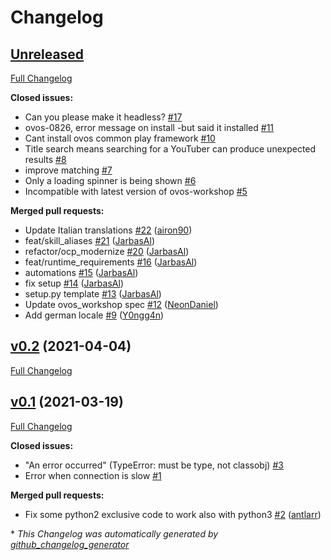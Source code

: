 # Changelog

## [Unreleased](https://github.com/OpenVoiceOS/skill-ovos-youtube/tree/HEAD)

[Full Changelog](https://github.com/OpenVoiceOS/skill-ovos-youtube/compare/v0.2...HEAD)

**Closed issues:**

- Can you please make it headless? [\#17](https://github.com/OpenVoiceOS/skill-ovos-youtube/issues/17)
- ovos-0826, error message on install -but said it installed [\#11](https://github.com/OpenVoiceOS/skill-ovos-youtube/issues/11)
- Cant install ovos common play framework [\#10](https://github.com/OpenVoiceOS/skill-ovos-youtube/issues/10)
- Title search means searching for a YouTuber can produce unexpected results [\#8](https://github.com/OpenVoiceOS/skill-ovos-youtube/issues/8)
- improve matching [\#7](https://github.com/OpenVoiceOS/skill-ovos-youtube/issues/7)
- Only a loading spinner is being shown [\#6](https://github.com/OpenVoiceOS/skill-ovos-youtube/issues/6)
- Incompatible with latest version of ovos-workshop [\#5](https://github.com/OpenVoiceOS/skill-ovos-youtube/issues/5)

**Merged pull requests:**

- Update Italian translations [\#22](https://github.com/OpenVoiceOS/skill-ovos-youtube/pull/22) ([airon90](https://github.com/airon90))
- feat/skill\_aliases [\#21](https://github.com/OpenVoiceOS/skill-ovos-youtube/pull/21) ([JarbasAl](https://github.com/JarbasAl))
- refactor/ocp\_modernize [\#20](https://github.com/OpenVoiceOS/skill-ovos-youtube/pull/20) ([JarbasAl](https://github.com/JarbasAl))
- feat/runtime\_requirements [\#16](https://github.com/OpenVoiceOS/skill-ovos-youtube/pull/16) ([JarbasAl](https://github.com/JarbasAl))
- automations [\#15](https://github.com/OpenVoiceOS/skill-ovos-youtube/pull/15) ([JarbasAl](https://github.com/JarbasAl))
- fix setup [\#14](https://github.com/OpenVoiceOS/skill-ovos-youtube/pull/14) ([JarbasAl](https://github.com/JarbasAl))
- setup.py template [\#13](https://github.com/OpenVoiceOS/skill-ovos-youtube/pull/13) ([JarbasAl](https://github.com/JarbasAl))
- Update ovos\_workshop spec [\#12](https://github.com/OpenVoiceOS/skill-ovos-youtube/pull/12) ([NeonDaniel](https://github.com/NeonDaniel))
- Add german locale [\#9](https://github.com/OpenVoiceOS/skill-ovos-youtube/pull/9) ([Y0ngg4n](https://github.com/Y0ngg4n))

## [v0.2](https://github.com/OpenVoiceOS/skill-ovos-youtube/tree/v0.2) (2021-04-04)

[Full Changelog](https://github.com/OpenVoiceOS/skill-ovos-youtube/compare/v0.1...v0.2)

## [v0.1](https://github.com/OpenVoiceOS/skill-ovos-youtube/tree/v0.1) (2021-03-19)

[Full Changelog](https://github.com/OpenVoiceOS/skill-ovos-youtube/compare/ab005aa5bbe9e3b63a9a10cca38004fbcb82573d...v0.1)

**Closed issues:**

- "An error occurred" \(TypeError: must be type, not classobj\) [\#3](https://github.com/OpenVoiceOS/skill-ovos-youtube/issues/3)
- Error when connection is slow [\#1](https://github.com/OpenVoiceOS/skill-ovos-youtube/issues/1)

**Merged pull requests:**

- Fix some python2 exclusive code to work also with python3 [\#2](https://github.com/OpenVoiceOS/skill-ovos-youtube/pull/2) ([antlarr](https://github.com/antlarr))



\* *This Changelog was automatically generated by [github_changelog_generator](https://github.com/github-changelog-generator/github-changelog-generator)*
